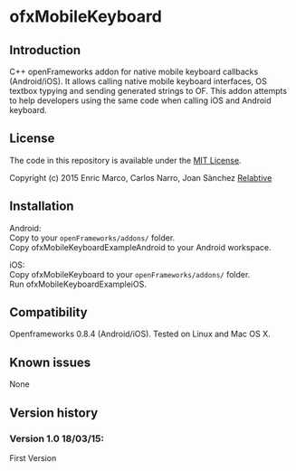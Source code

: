 ofxMobileKeyboard
=====================================

Introduction
------------
C++ openFrameworks addon for native mobile keyboard callbacks (Android/iOS). It allows calling native mobile keyboard interfaces, OS textbox typying and sending generated strings to OF. This addon attempts to help developers using the same code when calling iOS and Android keyboard.

License
-------
The code in this repository is available under the [MIT License](https://secure.wikimedia.org/wikipedia/en/wiki/Mit_license).   

Copyright (c) 2015 Enric Marco, Carlos Narro, Joan Sànchez
[Relabtive](http://www.relabtive.com) 

Installation
------------

Android:  
Copy to your `openFrameworks/addons/` folder.  
Copy ofxMobileKeyboardExampleAndroid to your Android workspace.  

iOS:  
Copy ofxMobileKeyboard to your `openFrameworks/addons/` folder.  
Run ofxMobileKeyboardExampleiOS.

Compatibility
------------
Openframeworks 0.8.4 (Android/iOS).
Tested on Linux and Mac OS X.

Known issues
------------
None

Version history
------------

### Version 1.0 18/03/15:
First Version


